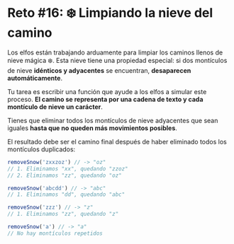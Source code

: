 # Reto #16: ❄️ Limpiando la nieve del camino

Los elfos están trabajando arduamente para limpiar los caminos llenos de nieve mágica ❄️. Esta nieve tiene una propiedad especial: si dos montículos de nieve **idénticos y adyacentes** se encuentran, **desaparecen automáticamente**.

Tu tarea es escribir una función que ayude a los elfos a simular este proceso. **El camino se representa por una cadena de texto y cada montículo de nieve un carácter**.

Tienes que eliminar todos los montículos de nieve adyacentes que sean iguales **hasta que no queden más movimientos posibles**.

El resultado debe ser el camino final después de haber eliminado todos los montículos duplicados:

```ts
removeSnow('zxxzoz') // -> "oz"
// 1. Eliminamos "xx", quedando "zzoz"
// 2. Eliminamos "zz", quedando "oz"

removeSnow('abcdd') // -> "abc"
// 1. Eliminamos "dd", quedando "abc"

removeSnow('zzz') // -> "z"
// 1. Eliminamos "zz", quedando "z"

removeSnow('a') // -> "a"
// No hay montículos repetidos
```
